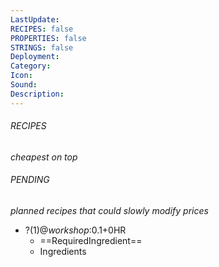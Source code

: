 ```yaml
---
LastUpdate: 
RECIPES: false
PROPERTIES: false
STRINGS: false
Deployment: 
Category: 
Icon: 
Sound: 
Description:
---
```


###### RECIPES
*cheapest on top*

###### PENDING
*planned recipes that could slowly modify prices*
- ?(1)@_workshop_:0.1+0HR
	- ==RequiredIngredient==
	- Ingredients